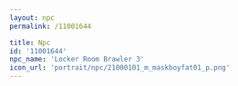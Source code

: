 ```yaml
---
layout: npc
permalink: /11001644

title: Npc
id: '11001644'
npc_name: 'Locker Room Brawler 3'
icon_url: 'portrait/npc/21000101_m_maskboyfat01_p.png'
---
```

